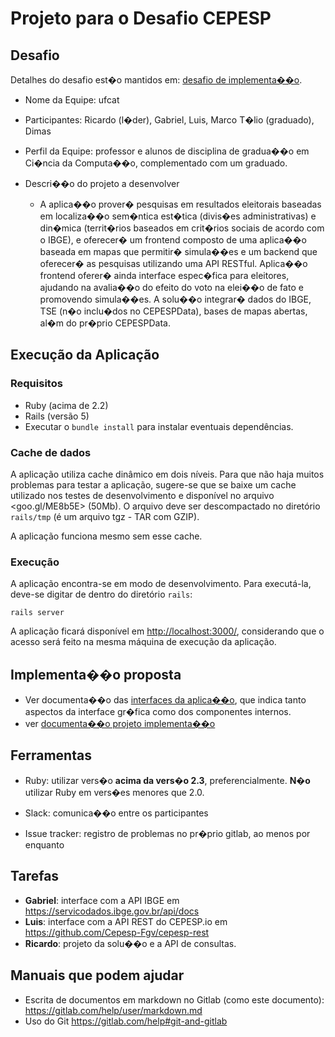 # Projeto para o Desafio CEPESP

## Desafio

Detalhes do desafio est�o mantidos em: [desafio de implementa��o](http://www.inf.ufg.br/~ricardo/esaas/desafio/desafio-implementacao.html).

+ Nome da Equipe: ufcat
+ Participantes: Ricardo (l�der), Gabriel, Luis, Marco T�lio (graduado), Dimas
+ Perfil da Equipe: professor e alunos de disciplina de gradua��o em Ci�ncia da Computa��o, complementado com um graduado.
+ Descri��o do projeto a desenvolver

   * A aplica��o prover� pesquisas em resultados eleitorais baseadas em localiza��o sem�ntica est�tica (divis�es administrativas) e din�mica (territ�rios baseados em crit�rios sociais de acordo com o IBGE), e oferecer� um frontend composto de uma aplica��o baseada em mapas que permitir� simula��es e um backend que oferecer� as pesquisas utilizando uma API RESTful. Aplica��o frontend oferer� ainda interface espec�fica para eleitores, ajudando na avalia��o do efeito do voto na elei��o de fato e promovendo simula��es. A solu��o integrar� dados do IBGE, TSE (n�o inclu�dos no CEPESPData), bases de mapas abertas, al�m do pr�prio CEPESPData.

## Execução da Aplicação

### Requisitos

+ Ruby (acima de 2.2)
+ Rails (versão 5)
+ Executar o `bundle install` para instalar eventuais dependências.

### Cache de dados

A aplicação utiliza cache dinâmico em dois níveis. Para que não haja muitos problemas para testar a aplicação, sugere-se que se baixe um cache utilizado nos testes de desenvolvimento e disponível no arquivo <goo.gl/ME8b5E> (50Mb). O arquivo deve ser descompactado no diretório `rails/tmp` (é um arquivo tgz - TAR com GZIP).

A aplicação funciona mesmo sem esse cache.

### Execução

A aplicação encontra-se em modo de desenvolvimento. Para executá-la, deve-se digitar de dentro do diretório `rails`:

```
rails server
```

A aplicação ficará disponível em <http://localhost:3000/>, considerando que o acesso será feito na mesma máquina de execução da aplicação.

## Implementa��o proposta

* Ver documenta��o das [interfaces da aplica��o](INTERFACES.md), que indica tanto aspectos da interface gr�fica como dos componentes internos.
* ver [documenta��o projeto implementa��o](docs/implementacao.md)

## Ferramentas

+ Ruby: utilizar vers�o **acima da vers�o 2.3**, preferencialmente. **N�o** utilizar Ruby em vers�es menores que 2.0.

+ Slack: comunica��o entre os participantes
+ Issue tracker: registro de problemas no pr�prio gitlab, ao menos por enquanto

## Tarefas

+ **Gabriel**: interface com a API IBGE em <https://servicodados.ibge.gov.br/api/docs>
+ **Luis**: interface com a API REST do CEPESP.io em <https://github.com/Cepesp-Fgv/cepesp-rest>
+ **Ricardo**: projeto da solu��o e a API de consultas.


## Manuais que podem ajudar

* Escrita de documentos em markdown no Gitlab (como este documento): <https://gitlab.com/help/user/markdown.md>
* Uso do Git <https://gitlab.com/help#git-and-gitlab>
